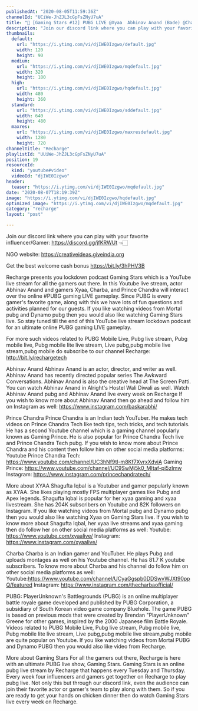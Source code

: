 ```yaml
---
publishedAt: "2020-08-05T11:59:36Z"
channelId: "UCiWe-JhZJL3cGpFsZNyU7uA"
title: "🔴 [Gaming Stars #12] PUBG LIVE @Xyaa  Abhinav Anand (Bade) @Charba  @Prince Chandra Tech"
description: "Join our discord link where you can play with your favorite influencer/Gamer: https://discord.gg/jfKRWUt 👈🏻\n\nNGO website: https://creativeideas.giveindia.org \n\nGet the best welcome cash bonus https://bit.ly/3hPHV3B\n\nRecharge presents you lockdown podcast Gaming Stars which is a YouTube live stream for all the gamers out there. In this Youtube live stream, actor Abhinav Anand and gamers Xyaa, Charba, and Prince Chandra will interact over the online #PUBG gaming LIVE gameplay. Since PUBG is every gamer's favorite game, along with this we have lots of fun questions and activities planned for our guests.  If you like watching videos from Mortal pubg and Dynamo pubg then you would also like watching Gaming Stars live. So stay tuned till the end of this YouTube live stream lockdown podcast for an ultimate online PUBG gaming LIVE gameplay.\n\nFor more such videos related to PUBG Mobile Live, Pubg live stream, Pubg mobile live, Pubg mobile lite live stream, Live pubg,pubg mobile live stream,pubg mobile do subscribe to our channel Recharge: http://bit.ly/rechargetech\n\n\nAbhinav Anand\nAbhinav Anand is an actor, director, and writer as well. Abhinav Anand has recently directed popular series The Awkward Conversations. Abhinav Anand is also the creative head at The Screen Patti. You can watch Abhinav Anand in Alright's Hostel Wali Diwali as well. Watch Abhinav Anand pubg and Abhinav Anand live every week on Recharge If you wish to know more about Abhinav Anand then go ahead and follow him on Instagram as well: https://www.instagram.com/baskarabhi/\n\nPrince Chandra\nPrince Chandra is an Indian tech YouTuber. He makes tech videos on Prince Chandra Tech like tech tips, tech tricks, and tech tutorials. He has a second Youtube channel which is a gaming channel popularly known as Gaming Prince. He is also popular for Prince Chandra Tech live and Prince Chandra Tech pubg. If you wish to know more about Prince Chandra and his content then follow him on other social media platforms:\nYoutube Prince Chandra Tech: https://www.youtube.com/channel/UC3hNf9tl-m8Kf7XvrxXdviA Gaming Prince: https://www.youtube.com/channel/UC9SwMj5k0_MItaf-pi5zImw \nInstagram: https://www.instagram.com/princechandratech/\n\nMore about XYAA\nShagufta Iqbal is a Youtuber and gamer popularly known as XYAA. She likes playing mostly FPS multiplayer games like Pubg and Apex legends. Shagufta Iqbal is popular for her xyaa gaming and xyaa livestream. She has 204K subscribers on Youtube and 82K followers on Instagram.  If you like watching videos from Mortal pubg and Dynamo pubg then you would also like watching Xyaa on Gaming Stars live. If you wish to know more about Shagufta Iqbal, her xyaa live streams and xyaa gaming then do follow her on other social media platforms as well: Youtube: https://www.youtube.com/xyaalive/ Instagram: https://www.instagram.com/xyaalive/\n\nCharba\nCharba is an Indian gamer and YouTuber. He plays Pubg and uploads montages as well on his Youtube channel. He has 81.7 K youtube subscribers. To know more about Charba and his channel do follow him on other social media platforms as well: \nYoutube:https://www.youtube.com/channel/UCyaGgspb0DDSwvWJXt90ppQ/featured\nInstagram: https://www.instagram.com/thecharbaofficial/\n\nPUBG:\nPlayerUnknown's Battlegrounds (PUBG) is an online multiplayer battle royale game developed and published by PUBG Corporation, a subsidiary of South Korean video game company Bluehole. The game PUBG is based on previous mods that were created by Brendan \"PlayerUnknown\" Greene for other games, inspired by the 2000 Japanese film Battle Royale. Videos related to PUBG Mobile Live, Pubg live stream, Pubg mobile live, Pubg mobile lite live stream, Live pubg,pubg mobile live stream,pubg mobile are quite popular on Youtube. If you like watching videos from Mortal PUBG and Dynamo PUBG then you would also like video from Recharge.\n\nMore about Gaming Stars\nFor all the gamers out there, Recharge is here with an ultimate PUBG live show, Gaming Stars. Gaming Stars is an online pubg live stream by Recharge that happens every Tuesday and Thursday. Every week four influencers and gamers get together on Recharge to play pubg live. Not only this but through our discord link, even the audience can join their favorite actor or gamer's team to play along with them. So if you are ready to get your hands on chicken dinner then do watch Gaming Stars live every week on Recharge."
thumbnails:
  default:
    url: "https://i.ytimg.com/vi/djIWE0Izgwo/default.jpg"
    width: 120
    height: 90
  medium:
    url: "https://i.ytimg.com/vi/djIWE0Izgwo/mqdefault.jpg"
    width: 320
    height: 180
  high:
    url: "https://i.ytimg.com/vi/djIWE0Izgwo/hqdefault.jpg"
    width: 480
    height: 360
  standard:
    url: "https://i.ytimg.com/vi/djIWE0Izgwo/sddefault.jpg"
    width: 640
    height: 480
  maxres:
    url: "https://i.ytimg.com/vi/djIWE0Izgwo/maxresdefault.jpg"
    width: 1280
    height: 720
channelTitle: "Recharge"
playlistId: "UUiWe-JhZJL3cGpFsZNyU7uA"
position: 19
resourceId:
  kind: "youtube#video"
  videoId: "djIWE0Izgwo"
header:
  teaser: "https://i.ytimg.com/vi/djIWE0Izgwo/mqdefault.jpg"
date: "2020-08-07T18:19:39Z"
image: "https://i.ytimg.com/vi/djIWE0Izgwo/hqdefault.jpg"
optimized_image: "https://i.ytimg.com/vi/djIWE0Izgwo/mqdefault.jpg"
category: "recharge"
layout: "post"

---
```

Join our discord link where you can play with your favorite influencer/Gamer: https://discord.gg/jfKRWUt 👈🏻

NGO website: https://creativeideas.giveindia.org 

Get the best welcome cash bonus https://bit.ly/3hPHV3B

Recharge presents you lockdown podcast Gaming Stars which is a YouTube live stream for all the gamers out there. In this Youtube live stream, actor Abhinav Anand and gamers Xyaa, Charba, and Prince Chandra will interact over the online #PUBG gaming LIVE gameplay. Since PUBG is every gamer's favorite game, along with this we have lots of fun questions and activities planned for our guests.  If you like watching videos from Mortal pubg and Dynamo pubg then you would also like watching Gaming Stars live. So stay tuned till the end of this YouTube live stream lockdown podcast for an ultimate online PUBG gaming LIVE gameplay.

For more such videos related to PUBG Mobile Live, Pubg live stream, Pubg mobile live, Pubg mobile lite live stream, Live pubg,pubg mobile live stream,pubg mobile do subscribe to our channel Recharge: http://bit.ly/rechargetech


Abhinav Anand
Abhinav Anand is an actor, director, and writer as well. Abhinav Anand has recently directed popular series The Awkward Conversations. Abhinav Anand is also the creative head at The Screen Patti. You can watch Abhinav Anand in Alright's Hostel Wali Diwali as well. Watch Abhinav Anand pubg and Abhinav Anand live every week on Recharge If you wish to know more about Abhinav Anand then go ahead and follow him on Instagram as well: https://www.instagram.com/baskarabhi/

Prince Chandra
Prince Chandra is an Indian tech YouTuber. He makes tech videos on Prince Chandra Tech like tech tips, tech tricks, and tech tutorials. He has a second Youtube channel which is a gaming channel popularly known as Gaming Prince. He is also popular for Prince Chandra Tech live and Prince Chandra Tech pubg. If you wish to know more about Prince Chandra and his content then follow him on other social media platforms:
Youtube Prince Chandra Tech: https://www.youtube.com/channel/UC3hNf9tl-m8Kf7XvrxXdviA Gaming Prince: https://www.youtube.com/channel/UC9SwMj5k0_MItaf-pi5zImw 
Instagram: https://www.instagram.com/princechandratech/

More about XYAA
Shagufta Iqbal is a Youtuber and gamer popularly known as XYAA. She likes playing mostly FPS multiplayer games like Pubg and Apex legends. Shagufta Iqbal is popular for her xyaa gaming and xyaa livestream. She has 204K subscribers on Youtube and 82K followers on Instagram.  If you like watching videos from Mortal pubg and Dynamo pubg then you would also like watching Xyaa on Gaming Stars live. If you wish to know more about Shagufta Iqbal, her xyaa live streams and xyaa gaming then do follow her on other social media platforms as well: Youtube: https://www.youtube.com/xyaalive/ Instagram: https://www.instagram.com/xyaalive/

Charba
Charba is an Indian gamer and YouTuber. He plays Pubg and uploads montages as well on his Youtube channel. He has 81.7 K youtube subscribers. To know more about Charba and his channel do follow him on other social media platforms as well: 
Youtube:https://www.youtube.com/channel/UCyaGgspb0DDSwvWJXt90ppQ/featured
Instagram: https://www.instagram.com/thecharbaofficial/

PUBG:
PlayerUnknown's Battlegrounds (PUBG) is an online multiplayer battle royale game developed and published by PUBG Corporation, a subsidiary of South Korean video game company Bluehole. The game PUBG is based on previous mods that were created by Brendan "PlayerUnknown" Greene for other games, inspired by the 2000 Japanese film Battle Royale. Videos related to PUBG Mobile Live, Pubg live stream, Pubg mobile live, Pubg mobile lite live stream, Live pubg,pubg mobile live stream,pubg mobile are quite popular on Youtube. If you like watching videos from Mortal PUBG and Dynamo PUBG then you would also like video from Recharge.

More about Gaming Stars
For all the gamers out there, Recharge is here with an ultimate PUBG live show, Gaming Stars. Gaming Stars is an online pubg live stream by Recharge that happens every Tuesday and Thursday. Every week four influencers and gamers get together on Recharge to play pubg live. Not only this but through our discord link, even the audience can join their favorite actor or gamer's team to play along with them. So if you are ready to get your hands on chicken dinner then do watch Gaming Stars live every week on Recharge.